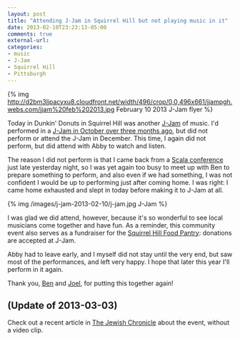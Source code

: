 ```yaml
---
layout: post
title: "Attending J-Jam in Squirrel Hill but not playing music in it"
date: 2013-02-10T23:23:13-05:00
comments: true
external-url: 
categories: 
- music
- J-Jam
- Squirrel Hill
- Pittsburgh
---
```

{% img http://d2bm3ljpacyxu8.cloudfront.net/width/496/crop/0,0,496x661/jjampgh.webs.com/jjam%20feb%202013.jpg February 10 2013 J-Jam flyer %}

Today in Dunkin' Donuts in Squirrel Hill was another [J-Jam](http://jjampgh.webs.com/) of music. I'd performed in a [J-Jam in October over three months ago](/blog/2012/10/28/singing-and-playing-bossa-nova-favorite-chega-de-saudade-at-dunkin-donuts-for-j-jam/), but did not perform or attend the J-Jam in December. This time, I again did not perform, but did attend with Abby to watch and listen.

The reason I did not perform is that I came back from a [Scala conference](http://nescala.org/) just late yesterday night, so I was yet again too busy to meet up with Ben to prepare something to perform, and also even if we had something, I was not confident I would be up to performing just after coming home. I was right: I came home exhausted and slept in today before making it to J-Jam at all.

{% img /images/j-jam-2013-02-10/j-jam.jpg J-Jam %}

I was glad we did attend, however, because it's so wonderful to see local musicians come together and have fun. As a reminder, this community event also serves as a fundraiser for the [Squirrel Hill Food Pantry](http://www.sqfoodpantry.org/): donations are accepted at J-Jam.

Abby had to leave early, and I myself did not stay until the very end, but saw most of the performances, and left very happy. I hope that later this year I'll perform in it again.

Thank you, [Ben](http://cantorben.com/) and [Joel](http://www.boulevardoftheallies.com/), for putting this together again!

## (Update of 2013-03-03)

Check out a recent article in [The Jewish Chronicle](http://www.thejewishchronicle.net/view/full_story/21685320/article-Performing-for-tzedaka) about the event, without a video clip.
